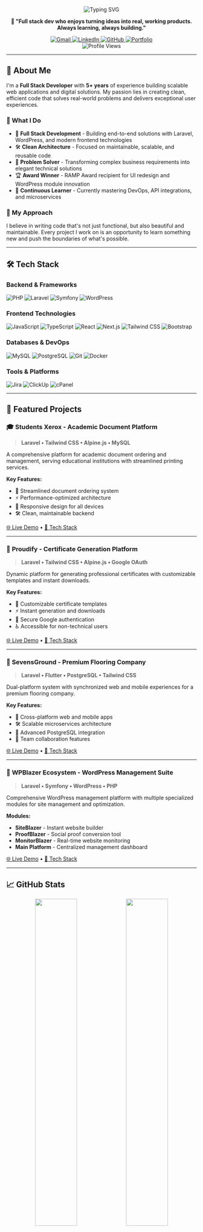 <div align="center">
  <img src="https://readme-typing-svg.herokuapp.com?font=Fira+Code&weight=500&size=28&pause=1000&color=3B82F6&center=true&vCenter=true&width=435&lines=Hey+there!+I'm+Mydeen+%F0%9F%91%8B;Full+Stack+Developer;Turning+ideas+into+reality" alt="Typing SVG" />
</div>

<div align="center">
  <p align="center">
    <strong>💬 "Full stack dev who enjoys turning ideas into real, working products. Always learning, always building."</strong>
  </p>
</div>

<div align="center">
  <a href="mailto:mydeen144@gmail.com">
    <img src="https://img.shields.io/badge/Gmail-D14836?style=for-the-badge&logo=gmail&logoColor=white" alt="Gmail" />
  </a>
  <a href="https://linkedin.com/in/mydeen-pitchai-developer">
    <img src="https://img.shields.io/badge/LinkedIn-0A66C2?style=for-the-badge&logo=linkedin&logoColor=white" alt="LinkedIn" />
  </a>
  <a href="https://github.com/mydeen144">
    <img src="https://img.shields.io/badge/GitHub-181717?style=for-the-badge&logo=github&logoColor=white" alt="GitHub" />
  </a>
  <a href="https://mydeen-pitchai.vercel.app/">
    <img src="https://img.shields.io/badge/Portfolio-000000?style=for-the-badge&logo=vercel&logoColor=white" alt="Portfolio" />
  </a>
</div>

<div align="center">
  <img src="https://komarev.com/ghpvc/?username=mydeen144&label=Profile%20views&color=0e75b6&style=flat" alt="Profile Views" />
</div>

---

## 🚀 About Me

I'm a **Full Stack Developer** with **5+ years** of experience building scalable web applications and digital solutions. My passion lies in creating clean, efficient code that solves real-world problems and delivers exceptional user experiences.

### 🎯 What I Do
- 🔭 **Full Stack Development** - Building end-to-end solutions with Laravel, WordPress, and modern frontend technologies
- 🛠️ **Clean Architecture** - Focused on maintainable, scalable, and reusable code
- 🧩 **Problem Solver** - Transforming complex business requirements into elegant technical solutions
- 🏆 **Award Winner** - RAMP Award recipient for UI redesign and WordPress module innovation
- 🧠 **Continuous Learner** - Currently mastering DevOps, API integrations, and microservices

### 🎨 My Approach
I believe in writing code that's not just functional, but also beautiful and maintainable. Every project I work on is an opportunity to learn something new and push the boundaries of what's possible.

---

## 🛠️ Tech Stack

### **Backend & Frameworks**
![PHP](https://img.shields.io/badge/PHP-777BB4?style=for-the-badge&logo=php&logoColor=white)
![Laravel](https://img.shields.io/badge/Laravel-FF2D20?style=for-the-badge&logo=laravel&logoColor=white)
![Symfony](https://img.shields.io/badge/Symfony-000000?style=for-the-badge&logo=symfony&logoColor=white)
![WordPress](https://img.shields.io/badge/WordPress-21759B?style=for-the-badge&logo=wordpress&logoColor=white)

### **Frontend Technologies**
![JavaScript](https://img.shields.io/badge/JavaScript-F7DF1E?style=for-the-badge&logo=javascript&logoColor=black)
![TypeScript](https://img.shields.io/badge/TypeScript-007ACC?style=for-the-badge&logo=typescript&logoColor=white)
![React](https://img.shields.io/badge/React-20232A?style=for-the-badge&logo=react&logoColor=61DAFB)
![Next.js](https://img.shields.io/badge/Next.js-000000?style=for-the-badge&logo=next.js&logoColor=white)
![Tailwind CSS](https://img.shields.io/badge/Tailwind_CSS-38B2AC?style=for-the-badge&logo=tailwind-css&logoColor=white)
![Bootstrap](https://img.shields.io/badge/Bootstrap-563D7C?style=for-the-badge&logo=bootstrap&logoColor=white)

### **Databases & DevOps**
![MySQL](https://img.shields.io/badge/MySQL-4479A1?style=for-the-badge&logo=mysql&logoColor=white)
![PostgreSQL](https://img.shields.io/badge/PostgreSQL-316192?style=for-the-badge&logo=postgresql&logoColor=white)
![Git](https://img.shields.io/badge/Git-F05032?style=for-the-badge&logo=git&logoColor=white)
![Docker](https://img.shields.io/badge/Docker-2496ED?style=for-the-badge&logo=docker&logoColor=white)

### **Tools & Platforms**
![Jira](https://img.shields.io/badge/Jira-0052CC?style=for-the-badge&logo=jira&logoColor=white)
![ClickUp](https://img.shields.io/badge/ClickUp-7B68EE?style=for-the-badge&logo=clickup&logoColor=white)
![cPanel](https://img.shields.io/badge/cPanel-FF6C2C?style=for-the-badge&logo=cpanel&logoColor=white)

---

## 🌟 Featured Projects

### 🎓 **Students Xerox** - Academic Document Platform
> **Laravel • Tailwind CSS • Alpine.js • MySQL**

A comprehensive platform for academic document ordering and management, serving educational institutions with streamlined printing services.

**Key Features:**
- 📝 Streamlined document ordering system
- ⚡ Performance-optimized architecture
- 📱 Responsive design for all devices
- 🛠️ Clean, maintainable backend

[🌐 Live Demo](https://studentsxerox.com) • [🔧 Tech Stack](#)

---

### 🌈 **Proudify** - Certificate Generation Platform
> **Laravel • Tailwind CSS • Alpine.js • Google OAuth**

Dynamic platform for generating professional certificates with customizable templates and instant downloads.

**Key Features:**
- 🎨 Customizable certificate templates
- ⚡ Instant generation and downloads
- 🔐 Secure Google authentication
- ♿ Accessible for non-technical users

[🌐 Live Demo](https://proudify.in) • [🔧 Tech Stack](#)

---

### 🏢 **SevensGround** - Premium Flooring Company
> **Laravel • Flutter • PostgreSQL • Tailwind CSS**

Dual-platform system with synchronized web and mobile experiences for a premium flooring company.

**Key Features:**
- 📱 Cross-platform web and mobile apps
- 🛠️ Scalable microservices architecture
- 💾 Advanced PostgreSQL integration
- 👥 Team collaboration features

[🌐 Live Demo](https://sevensground.ae) • [🔧 Tech Stack](#)

---

### 🔧 **WPBlazer Ecosystem** - WordPress Management Suite
> **Laravel • Symfony • WordPress • PHP**

Comprehensive WordPress management platform with multiple specialized modules for site management and optimization.

**Modules:**
- **SiteBlazer** - Instant website builder
- **ProofBlazer** - Social proof conversion tool
- **MonitorBlazer** - Real-time website monitoring
- **Main Platform** - Centralized management dashboard

[🌐 Live Demo](https://wpblazer.com) • [🔧 Tech Stack](#)

---

## 📈 GitHub Stats

<div align="center">
  <img src="https://github-readme-stats.vercel.app/api?username=mydeen144&show_icons=true&theme=tokyonight&hide_border=true&include_all_commits=true" width="47%" />
  <img src="https://github-readme-streak-stats.herokuapp.com?user=mydeen144&theme=tokyonight&hide_border=true" width="47%" />
</div>

<div align="center">
  <img src="https://github-readme-stats.vercel.app/api/top-langs/?username=mydeen144&layout=compact&theme=tokyonight&hide_border=true" width="47%" />
</div>

---

## 🎯 Currently Learning & Exploring

<div align="center">
  <img src="https://img.shields.io/badge/React-20232A?style=for-the-badge&logo=react&logoColor=61DAFB" />
  <img src="https://img.shields.io/badge/Next.js-000000?style=for-the-badge&logo=next.js&logoColor=white" />
  <img src="https://img.shields.io/badge/DevOps-2496ED?style=for-the-badge&logo=docker&logoColor=white" />
</div>

<p align="center">
  🌱 Exploring <strong>React</strong> and <strong>Next.js</strong> to build fast, SEO-friendly SPAs with modern frontend workflows.<br/>
  Currently experimenting with dynamic routing, API routes, and static generation in real-world projects.
</p>

---

## 💼 Professional Experience

### **Software Developer** @ OBII KRIATIONZ WEB LLP
*July 2024 - Present | Bengaluru, Karnataka*

- 🚀 Led development of high-performance web applications using Laravel
- 👥 Mentored junior developers and maintained coding standards
- 🎯 Delivered end-to-end projects including Students Xerox and Proudify
- 🎨 Designed WordPress solutions for multiple clients

### **Software Developer** @ Touch Logic Technologies
*May 2022 - July 2023 | Tirunelveli, Tamil Nadu*

- 🏆 Spearheaded WPBlazer redesign, boosting usability and engagement
- 🔧 Developed major modules: SiteBlazer, ProofBlazer, MonitorBlazer
- 📈 Improved client satisfaction through optimized code and feature-rich interfaces

---

## 🏆 Achievements & Recognition

- 🏅 **RAMP Award Winner** - For leading product UI redesign and WordPress module innovation
- 📊 **5+ Years** of professional development experience
- 🎯 **20+ Projects** successfully delivered
- 🌟 **100% Client Satisfaction** rate on recent projects

---

## 🤝 Let's Connect & Collaborate

I'm always excited to work on new projects and collaborate with fellow developers. Whether you have a project in mind or just want to chat about technology, feel free to reach out!

<div align="center">
  <a href="mailto:mydeen144@gmail.com">
    <img src="https://img.shields.io/badge/Email-D14836?style=for-the-badge&logo=gmail&logoColor=white" alt="Email" />
  </a>
  <a href="https://linkedin.com/in/mydeen-pitchai-developer">
    <img src="https://img.shields.io/badge/LinkedIn-0A66C2?style=for-the-badge&logo=linkedin&logoColor=white" alt="LinkedIn" />
  </a>
  <a href="https://mydeen-pitchai.vercel.app/">
    <img src="https://img.shields.io/badge/Portfolio-000000?style=for-the-badge&logo=vercel&logoColor=white" alt="Portfolio" />
  </a>
</div>

---

<div align="center">
  <p><em>Thanks for visiting my profile! Let's build something amazing together! 🚀</em></p>
  
  <img src="https://readme-typing-svg.herokuapp.com?font=Fira+Code&weight=500&size=16&pause=1000&color=3B82F6&center=true&vCenter=true&width=435&lines=Ready+to+collaborate+on+your+next+project!" alt="Typing SVG" />
</div>
